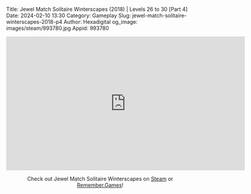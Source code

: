 Title: Jewel Match Solitaire Winterscapes (2018) | Levels 26 to 30 [Part 4]
Date: 2024-02-10 13:30
Category: Gameplay
Slug: jewel-match-solitaire-winterscapes-2018-p4
Author: Hexadigital
og_image: images/steam/993780.jpg
Appid: 993780

<center><iframe src="https://www.youtube.com/embed/PJH5J8FxaNI?feature=oembed" allow="accelerometer; autoplay; encrypted-media; gyroscope; picture-in-picture" width="640" height="360" frameborder="0"></iframe>

Check out Jewel Match Solitaire Winterscapes on [Steam](https://store.steampowered.com/app/993780/?curator_clanid=34633900) or [Remember.Games](https://remember.games/game/8077/jewel-match-solitaire-winterscapes/)!</center>